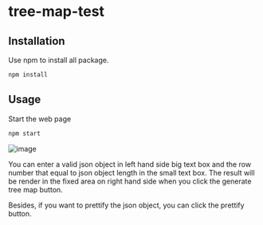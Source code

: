 # tree-map-test

## Installation

Use npm to install all package.

```bash
npm install
```

## Usage

Start the web page
```bash
npm start
```

![image](https://user-images.githubusercontent.com/38242496/116804245-eb194500-ab4f-11eb-8a40-2442ecc0999d.png)

You can enter a valid json object in left hand side big text box and the row number that equal to json object length in the small text box. The result will be render in the fixed area on right hand side when you click the generate tree map button.

Besides, if you want to prettify the json object, you can click the prettify button.
